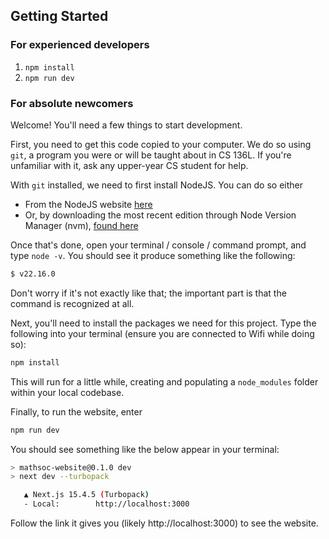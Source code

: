 ## Getting Started

### For experienced developers

1. `npm install`
2. `npm run dev`

### For absolute newcomers

Welcome! You'll need a few things to start development.

First, you need to get this code copied to your computer. We do so using `git`, a program you were or will be taught about in CS 136L. If you're unfamiliar with it, ask any upper-year CS student for help.

With `git` installed, we need to first install NodeJS. You can do so either

- From the NodeJS website [here](https://nodejs.org/en)
- Or, by downloading the most recent edition through Node Version Manager (nvm), [found here](https://github.com/nvm-sh/nvm)

Once that's done, open your terminal / console / command prompt, and type `node -v`. You should see it produce something like the following:

```sh
$ v22.16.0
```

Don't worry if it's not exactly like that; the important part is that the command is recognized at all.

Next, you'll need to install the packages we need for this project. Type the following into your terminal (ensure you are connected to Wifi while doing so):

```sh
npm install
```

This will run for a little while, creating and populating a `node_modules` folder within your local codebase.

Finally, to run the website, enter

```sh
npm run dev
```

You should see something like the below appear in your terminal:

```sh
> mathsoc-website@0.1.0 dev
> next dev --turbopack

   ▲ Next.js 15.4.5 (Turbopack)
   - Local:        http://localhost:3000

```

Follow the link it gives you (likely http://localhost:3000) to see the website.
